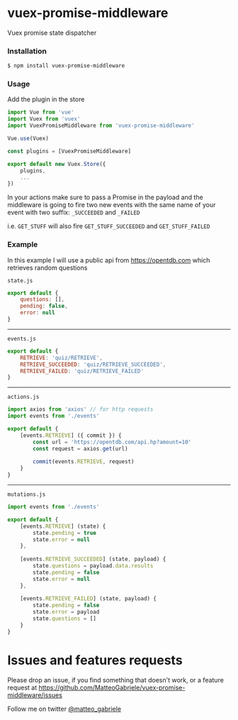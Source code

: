 # vuex-promise-middleware
Vuex promise state dispatcher

### Installation

```bash
$ npm install vuex-promise-middleware
```

### Usage

Add the plugin in the store


```js
import Vue from 'vue'
import Vuex from 'vuex'
import VuexPromiseMiddleware from 'vuex-promise-middleware'

Vue.use(Vuex)

const plugins = [VuexPromiseMiddleware]

export default new Vuex.Store({
	plugins,
	...
})

```

In your actions make sure to pass a Promise in the payload and the middleware is going to fire two new events with the same name of your event with two suffix: `_SUCCEEDED` and `_FAILED`

i.e. `GET_STUFF` will also fire `GET_STUFF_SUCCEEDED` and `GET_STUFF_FAILED`

### Example

In this example I will use a public api from https://opentdb.com which retrieves random questions

`state.js`

```js
export default {
	questions: [],
	pending: false,
	error: null
}
```
---

`events.js`

```js
export default {
	RETRIEVE: 'quiz/RETRIEVE',
	RETRIEVE_SUCCEEDED: 'quiz/RETRIEVE_SUCCEEDED',
	RETRIEVE_FAILED: 'quiz/RETRIEVE_FAILED'
}
```

---

`actions.js`

```js
import axios from 'axios' // for http requests
import events from './events'

export default {
	[events.RETRIEVE] ({ commit }) {
		const url = 'https://opentdb.com/api.hp?amount=10'
		const request = axios.get(url)
		
		commit(events.RETRIEVE, request)
	}
}

```
---

`mutations.js`

```js
import events from './events'

export default {
	[events.RETRIEVE] (state) {
		state.pending = true
		state.error = null
	},
	
	[events.RETRIEVE_SUCCEEDED] (state, payload) {
		state.questions = payload.data.results
		state.pending = false
		state.error = null
	},
	
	[events.RETRIEVE_FAILED] (state, payload) {
		state.pending = false
		state.error = payload
		state.questions = []
	}
}

```


# Issues and features requests
Please drop an issue, if you find something that doesn't work, or a feature request at https://github.com/MatteoGabriele/vuex-promise-middleware/issues

Follow me on twitter [@matteo_gabriele](https://twitter.com/matteo_gabriele)
